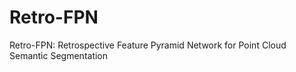 # Retro-FPN
Retro-FPN: Retrospective Feature Pyramid Network for Point Cloud Semantic Segmentation 
